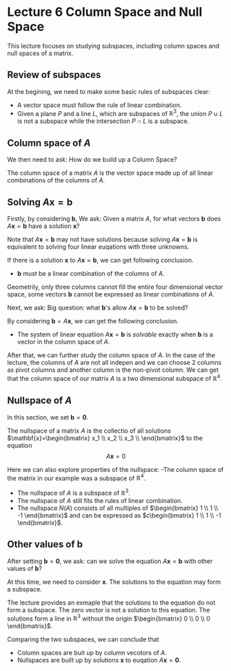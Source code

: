 # Lecture 6 Column Space and Null Space

This lecture focuses on studying subspaces, including column spaces and null spaces of a matrix.

## Review of subspaces

At the begining, we need to make some basic rules of subspaces clear:

- A vector space must follow the rule of linear combination.
- Given a plane $P$ and a line $L$, which are subspaces of $\mathbb{R}^{3}$, the union $P\cup L$ is not a subspace while the intersection $P\cap L$ is a subspace.

## Column space of $A$

We then need to ask: How do we build up a Column Space?

The column space of a matrix $A$ is the vector space made up of all linear combinations of the columns of $A$.

## Solving $A\mathbf{x}=\mathbf{b}$

Firstly, by considering $\mathbf{b}$, We ask: Given a matrix $A$, for what vectors $\mathbf{b}$ does $A\mathbf{x}=\mathbf{b}$ have a solution $\mathbf{x}$?

Note that $A\mathbf{x}=\mathbf{b}$ may not have solutions because solving $A\mathbf{x}=\mathbf{b}$ is equivalent to solving four linear euqations with three unknowns.

If there is a solution $\mathbf{x}$ to $A\mathbf{x}=\mathbf{b}$, we can get following conclusion.
- $\mathbf{b}$ must be a linear combination of the columns of $A$.

Geometrily, only three columns cannot fill the entire four dimensional vector space, some vectors $\mathbf{b}$ cannot be expressed as linear combinations of $A$.

Next, we ask: Big question: what $\mathbf{b}$'s allow $A\mathbf{x}=\mathbf{b}$ to be solved?

By considering $\mathbf{b}=A\mathbf{x}$, we can get the following conclusion.
- The system of linear equatiion $A\mathbf{x}=\mathbf{b}$ is *solvable* exactly when $\mathbf{b}$ is a vector in the column space of $A$.

After that, we can further study the column space of $A$. In the case of the lecture, the columns of $A$ are not all indepen and we can choose 2 columns as pivot columns and another column is the non-pivot column. We can get that the column space of our matrix $A$ is a two dimensional subspace of $\mathbb{R}^{4}$.

## Nullspace of $A$

In this section, we set $\mathbf{b}=\mathbf{0}$.

The nullspace of a matrix $A$ is the collectio of all solutions $\mathbf{x}=\begin{bmatrix}
    x_1 \\
    x_2 \\
    x_3 \\
\end{bmatrix}$ to the equation
$$A\mathbf{x}=0 \tag{6-1}$$

Here we can also explore properties of the nullspace:
-The column space of the matrix in our example was a subspace of $\mathbb{R}^{4}$.
- The nullspace of $A$ is a subspace of $\mathbb{R}^{3}$.
- The nullspace of $A$ still fits the rules of linear combination.
- The nullspace $N(A)$ consists of all multiples of $\begin{bmatrix}
    1 \\
    1 \\
    -1
\end{bmatrix}$ and can be expressed as $c\begin{bmatrix}
    1 \\
    1 \\
    -1
\end{bmatrix}$.

## Other values of $\mathbf{b}$

After setting $\mathbf{b}=\mathbf{0}$, we ask: can we solve the equation $A\mathbf{x}=\mathbf{b}$ with other values of $\mathbf{b}$?

At this time, we need to consider $\mathbf{x}$. The solutions to the equation may form a subspace.

The lecture provides an exmaple that the solutions to the equation do not form a subspace. The zero vector is not a solution to this equation. The solutions form a line in $\mathbb{R}^{3}$ without the origin $\begin{bmatrix}
    0 \\
    0 \\
    0
\end{bmatrix}$.

Comparing the two subspaces, we can conclude that
- Column spaces are buit up by column vecotors of $A$.
- Nullspaces are built up by solutions $\mathbf{x}$ to euqation $A\mathbf{x}=\mathbf{0}$.
